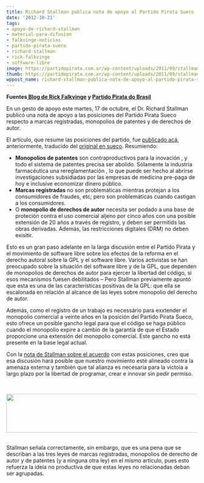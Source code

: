 ```yaml
---
title: Richard Stallman publica nota de apoyo al Partido Pirata Sueco
date: '2012-10-21'
tags:
- apoyo-de-richard-stallman
- material-para-difusion
- falkvinge-noticias
- partido-pirata-sueco
- richard-stallman
- rick-falkvinge
- software-libre
image: https://partidopirata.com.ar/wp-content/uploads/2011/09/stallman.png
thumb: https://partidopirata.com.ar/wp-content/uploads/2011/09/stallman-150x150.png
wppost_name: richard-stallman-publica-nota-de-apoyo-al-partido-pirata-sueco
---
```


<strong>Fuentes<a href="http://falkvinge.net/2012/0/19/stallman-endorses-pirate-party-position-on-trademarks-patent-and-copyright-monopolies/" target="_blank"> Blog de Rick Falkvinge</a> y <a href="http://partidopirata.org/noticias-2/stallman-apoia-posicao-do-partido-pirata-sobre-marcas-patentes-e-monopolios-de-copyright/" target="_blank">Partido Pirata do Brasil</a></strong>

En un gesto de apoyo este martes, 17 de octubre, el Dr. Richard Stallman publicó una nota de apoyo a las posiciones del Partido Pirata Sueco respecto a marcas registradas, monopolios de patentes y de derechos de autor.

El artículo, que resume las posiciones del partido, fue <a href="http://falkvinge.net/2012/10/13/what-the-swedish-pirate-party-wants-with-patents-trademarks-and-copyright/" target="_blank">publicado acá</a>, anteriormente, traducido del <a href="http://christianengstrom.wordpress.com/2012/10/12/vad-vill-piratpartiet-med-patent-varumarken-och-upphovsratt/" target="_blank">original en sueco</a>. Resumiendo:
<ul>
	<li><strong>Monopolios de patentes</strong> son contraproductivos para la inovación , y todo el sistema de patentes precisa ser abolido. Sólamente la industria farmacéutica una rereglamentación , lo que puede ser hecho al abrirse investigaciones subsidiadas por las empresas de medicina pre-paga de hoy e inclusive economizar dinero público.</li>
	<li><strong>Marcas registradas</strong> no son problemáticas mientras protejan a los consumidores de fraudes, etc; pero son problemáticas cuando castigan a los consumidores.</li>
	<li>O <strong>monopolio de derechos de autor</strong> necesita ser podado a una base de proteción contra el uso comercial aljeno por cinco años con una posible extensión de 20 años a través de registro, y deben ser permitids las obras derivadas. Además, las restricciones digitales (DRM) no deben exisitir.</li>
</ul>
Esto es un gran paso adelante en la larga discusión entre el Partido Pirata y el movimiento de software libre sobre los efectos de la reforma en el derecho autoral sobre la GPL y el software libre. Varios activistas se han preocupado sobre la situación del software libre y de la GPL, que dependen de monopolios de derechos de autor para ejercer la libertad del código, si esos mecanismos fuesen debilitados – Pero Stallman previamente apuntó que esta es una de las características positivas de la GPL: que ella se escalonada en relación al alcance de las leyes sobre monopolio del derecho de autor.

Además, como el registro de un trabajo es necessário para exxtender el monopolio comercial a veinte años en la posición del Partido Pirata Sueco, esto ofrece un posible gancho legal para que el código se haga público cuando el monopolio expire a cambio de la garantía de que el Estado proporcione una extensión del monopolio comercial. Este gancho no está presente en la base legal actual.

Con la <a href="http://www.stallman.org/archives/2012-jul-oct.html#16_October_2012_%28Swedish_Pirate_Partys_platform_positions%29" target="_blank">nota de Stallman sobre el acuerdo</a> con estas posiciones, creo que esa discusión hará posible que nuestro movimiento esté alineado contra la amenaza externa y también que tal alianza es necesaria para la victoia a largo plazo por la libertad de programar, crear e innovar sin pedir permiso.

&nbsp;
<div><img src="http://falkvinge.net/files/2012/10/Cropped_1350654027866.png" alt="" width="798" height="102" /></div>
&nbsp;

Stallman señala correctamente, sin embargo, que es una pena que se describan a las tres leyes de marcas registradas, monopolios de derecho de autor y de patentes (y a ninguna otra ley) en el mismo artículo, pues esto refuerza la ideia no productiva de que estas leyes no relacionadas deban ser agrupadas.
